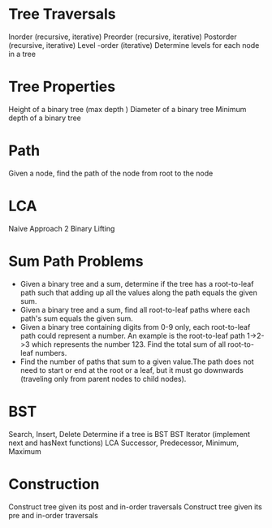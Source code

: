 # Tree Traversals
Inorder (recursive, iterative)
Preorder (recursive, iterative)
Postorder (recursive, iterative)
Level -order (iterative)
Determine levels for each node in a tree

# Tree Properties
Height of a binary tree (max depth )
Diameter of a binary tree
Minimum depth of a binary tree
# Path
Given a node, find the path of the node from root to the node

# LCA
Naive
Approach 2
Binary Lifting

# Sum Path Problems
- Given a binary tree and a sum, determine if the tree has a root-to-leaf path such that adding up all the values   along the path equals the given sum.
- Given a binary tree and a sum, find all root-to-leaf paths where each path's sum equals the given sum.
- Given a binary tree containing digits from 0-9 only, each root-to-leaf path could represent a number.
    An example is the root-to-leaf path 1->2->3 which represents the number 123.
    Find the total sum of all root-to-leaf numbers.
- Find the number of paths that sum to a given value.The path does not need to start or end at the root or a leaf,      but it must go downwards (traveling only from parent nodes to child nodes).



# BST
Search, Insert, Delete
Determine if a tree is BST
BST Iterator (implement next and hasNext functions)
LCA 
Successor, Predecessor, Minimum, Maximum

# Construction
Construct tree given its post and in-order traversals
Construct tree given its pre and in-order traversals